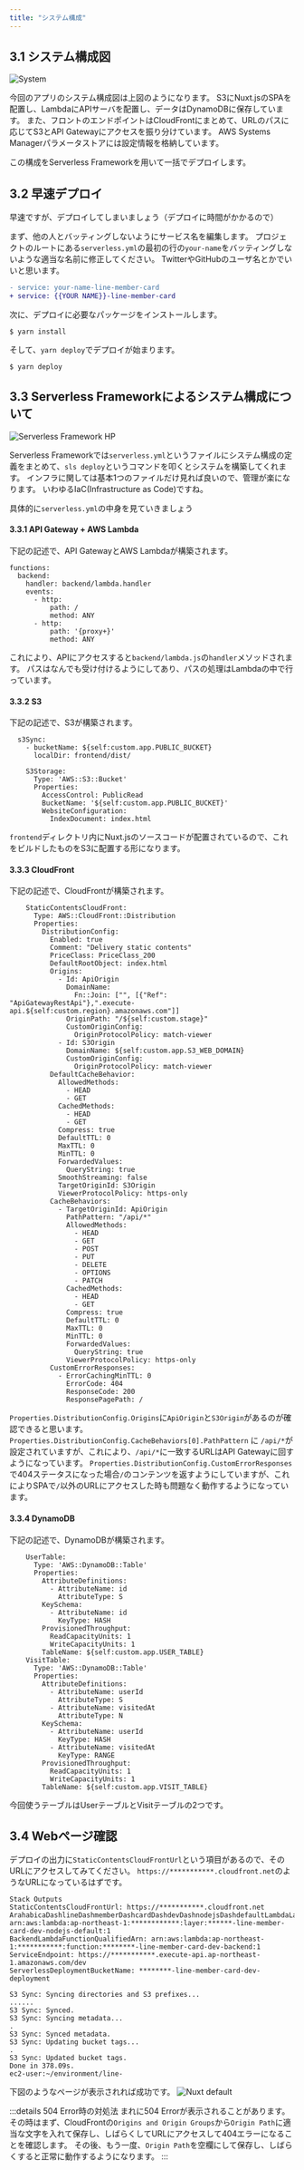 ```yaml
---
title: "システム構成"
---
```


## 3.1 システム構成図

![System](https://storage.googleapis.com/zenn-user-upload/ar0nc5xupl3rrep14lylqy734map)

今回のアプリのシステム構成図は上図のようになります。
S3にNuxt.jsのSPAを配置し、LambdaにAPIサーバを配置し、データはDynamoDBに保存しています。
また、フロントのエンドポイントはCloudFrontにまとめて、URLのパスに応じてS3とAPI Gatewayにアクセスを振り分けています。
AWS Systems Managerパラメータストアには設定情報を格納しています。

この構成をServerless Frameworkを用いて一括でデプロイします。


## 3.2 早速デプロイ
早速ですが、デプロイしてしまいましょう（デプロイに時間がかかるので）

まず、他の人とバッティングしないようにサービス名を編集します。
プロジェクトのルートにある`serverless.yml`の最初の行の`your-name`をバッティングしないような適当な名前に修正してください。
TwitterやGitHubのユーザ名とかでいいと思います。

```diff yml:~/environment/line-mini-app-hands-on/serverless.yml
- service: your-name-line-member-card
+ service: {{YOUR NAME}}-line-member-card
```

次に、デプロイに必要なパッケージをインストールします。
```sh:~/environment/line-mini-app-hands-on
$ yarn install
```

そして、`yarn deploy`でデプロイが始まります。
```sh:~/environment/line-mini-app-hands-on
$ yarn deploy
```

## 3.3 Serverless Frameworkによるシステム構成について
![Serverless Framework HP](https://storage.googleapis.com/zenn-user-upload/0q3lmv5raq46hk0w9rypts68k1cr)



Serverless Frameworkでは`serverless.yml`というファイルにシステム構成の定義をまとめて、`sls deploy`というコマンドを叩くとシステムを構築してくれます。
インフラに関しては基本1つのファイルだけ見れば良いので、管理が楽になります。
いわゆるIaC(Infrastructure as Code)ですね。

具体的に`serverless.yml`の中身を見ていきましょう

#### 3.3.1 API Gateway + AWS Lambda

下記の記述で、API GatewayとAWS Lambdaが構築されます。

```yml:~/environment/line-mini-app-hands-on/serverless.yml[57-66]
functions:
  backend:
    handler: backend/lambda.handler
    events:
      - http:
          path: /
          method: ANY
      - http:
          path: '{proxy+}'
          method: ANY
```
これにより、APIにアクセスすると`backend/lambda.js`の`handler`メソッドされます。
パスはなんでも受け付けるようにしてあり、パスの処理はLambdaの中で行っています。

#### 3.3.2 S3

下記の記述で、S3が構築されます。

```yml:~/environment/line-mini-app-hands-on/serverless.yml[17-19]
  s3Sync:
    - bucketName: ${self:custom.app.PUBLIC_BUCKET}
      localDir: frontend/dist/
```

```yml:~/environment/line-mini-app-hands-on/serverless.yml[69-74]
    S3Storage:
      Type: 'AWS::S3::Bucket'
      Properties:
        AccessControl: PublicRead
        BucketName: '${self:custom.app.PUBLIC_BUCKET}'
        WebsiteConfiguration:
          IndexDocument: index.html
```
`frontend`ディレクトリ内にNuxt.jsのソースコードが配置されているので、これをビルドしたものをS3に配置する形になります。

#### 3.3.3 CloudFront
下記の記述で、CloudFrontが構築されます。

```yml:~/environment/line-mini-app-hands-on/serverless.yml[90-150]
    StaticContentsCloudFront:
      Type: AWS::CloudFront::Distribution
      Properties:
        DistributionConfig:
          Enabled: true
          Comment: "Delivery static contents"
          PriceClass: PriceClass_200
          DefaultRootObject: index.html
          Origins:
            - Id: ApiOrigin
              DomainName:
                Fn::Join: ["", [{"Ref": "ApiGatewayRestApi"},".execute-api.${self:custom.region}.amazonaws.com"]]
              OriginPath: "/${self:custom.stage}"
              CustomOriginConfig:
                OriginProtocolPolicy: match-viewer
            - Id: S3Origin
              DomainName: ${self:custom.app.S3_WEB_DOMAIN}
              CustomOriginConfig:
                OriginProtocolPolicy: match-viewer
          DefaultCacheBehavior:
            AllowedMethods:
              - HEAD
              - GET
            CachedMethods:
              - HEAD
              - GET
            Compress: true
            DefaultTTL: 0
            MaxTTL: 0
            MinTTL: 0
            ForwardedValues:
              QueryString: true
            SmoothStreaming: false
            TargetOriginId: S3Origin
            ViewerProtocolPolicy: https-only
          CacheBehaviors:
            - TargetOriginId: ApiOrigin
              PathPattern: "/api/*"
              AllowedMethods:
                - HEAD
                - GET
                - POST
                - PUT
                - DELETE
                - OPTIONS
                - PATCH
              CachedMethods:
                - HEAD
                - GET
              Compress: true
              DefaultTTL: 0
              MaxTTL: 0
              MinTTL: 0
              ForwardedValues:
                QueryString: true
              ViewerProtocolPolicy: https-only
          CustomErrorResponses:
            - ErrorCachingMinTTL: 0
              ErrorCode: 404
              ResponseCode: 200
              ResponsePagePath: /
```

`Properties.DistributionConfig.Origins`に`ApiOrigin`と`S3Origin`があるのが確認できると思います。
`Properties.DistributionConfig.CacheBehaviors[0].PathPattern` に `/api/*`が設定されていますが、これにより、`/api/*`に一致するURLはAPI Gatewayに回すようになっています。
`Properties.DistributionConfig.CustomErrorResponses`で404ステータスになった場合`/`のコンテンツを返すようにしていますが、これによりSPAで`/`以外のURLにアクセスした時も問題なく動作するようになっています。

#### 3.3.4 DynamoDB
下記の記述で、DynamoDBが構築されます。

```yml:~/environment/line-mini-app-hands-on/serverless.yml[157-199]
    UserTable:
      Type: 'AWS::DynamoDB::Table'
      Properties:
        AttributeDefinitions:
          - AttributeName: id
            AttributeType: S
        KeySchema:
          - AttributeName: id
            KeyType: HASH
        ProvisionedThroughput:
          ReadCapacityUnits: 1
          WriteCapacityUnits: 1
        TableName: ${self:custom.app.USER_TABLE}
    VisitTable:
      Type: 'AWS::DynamoDB::Table'
      Properties:
        AttributeDefinitions:
          - AttributeName: userId
            AttributeType: S
          - AttributeName: visitedAt
            AttributeType: N
        KeySchema:
          - AttributeName: userId
            KeyType: HASH
          - AttributeName: visitedAt
            KeyType: RANGE
        ProvisionedThroughput:
          ReadCapacityUnits: 1
          WriteCapacityUnits: 1
        TableName: ${self:custom.app.VISIT_TABLE}
```
今回使うテーブルはUserテーブルとVisitテーブルの2つです。

## 3.4 Webページ確認

デプロイの出力に`StaticContentsCloudFrontUrl`という項目があるので、そのURLにアクセスしてみてください。
`https://***********.cloudfront.net`のようなURLになっているはずです。
```sh:~/environment/line-mini-app-hands-on
Stack Outputs
StaticContentsCloudFrontUrl: https://***********.cloudfront.net
ArahabicaDashlineDashmemberDashcardDashdevDashnodejsDashdefaultLambdaLayerQualifiedArn: arn:aws:lambda:ap-northeast-1:************:layer:******-line-member-card-dev-nodejs-default:1
BackendLambdaFunctionQualifiedArn: arn:aws:lambda:ap-northeast-1:***********:function:********-line-member-card-dev-backend:1
ServiceEndpoint: https://***********.execute-api.ap-northeast-1.amazonaws.com/dev
ServerlessDeploymentBucketName: ********-line-member-card-dev-deployment

S3 Sync: Syncing directories and S3 prefixes...
......
S3 Sync: Synced.
S3 Sync: Syncing metadata...
.
S3 Sync: Synced metadata.
S3 Sync: Updating bucket tags...
.
S3 Sync: Updated bucket tags.
Done in 378.09s.
ec2-user:~/environment/line-
```

下図のようなページが表示されれば成功です。
![Nuxt default](https://storage.googleapis.com/zenn-user-upload/dqm055305czd9hm5ryw63ifec8pt)


:::details 504 Error時の対処法
まれに504 Errorが表示されることがあります。
その時はまず、CloudFrontの`Origins and Origin Groups`から`Origin Path`に適当な文字を入れて保存し、しばらくしてURLにアクセスして404エラーになることを確認します。
その後、もう一度、`Origin Path`を空欄にして保存し、しばらくすると正常に動作するようになります。
:::

